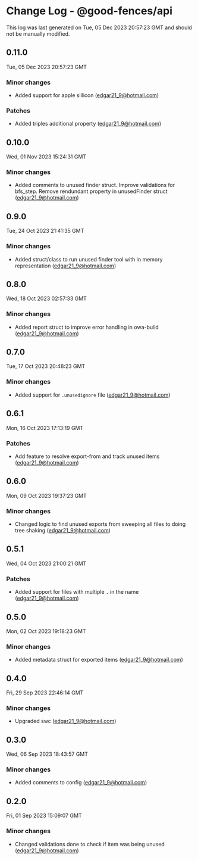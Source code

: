 # Change Log - @good-fences/api

This log was last generated on Tue, 05 Dec 2023 20:57:23 GMT and should not be manually modified.

<!-- Start content -->

## 0.11.0

Tue, 05 Dec 2023 20:57:23 GMT

### Minor changes

- Added support for apple sillicon (edgar21_9@hotmail.com)

### Patches

- Added triples additional property (edgar21_9@hotmail.com)

## 0.10.0

Wed, 01 Nov 2023 15:24:31 GMT

### Minor changes

- Added comments to unused finder struct. Improve validations for bfs_step. Remove rendundant property in unusedFinder struct (edgar21_9@hotmail.com)

## 0.9.0

Tue, 24 Oct 2023 21:41:35 GMT

### Minor changes

- Added struct/class to run unused finder tool with in memory representation (edgar21_9@hotmail.com)

## 0.8.0

Wed, 18 Oct 2023 02:57:33 GMT

### Minor changes

- Added report struct to improve error handling in owa-build (edgar21_9@hotmail.com)

## 0.7.0

Tue, 17 Oct 2023 20:48:23 GMT

### Minor changes

- Added support for `.unusedignore` file (edgar21_9@hotmail.com)

## 0.6.1

Mon, 16 Oct 2023 17:13:19 GMT

### Patches

- Add feature to resolve export-from and track unused items (edgar21_9@hotmail.com)

## 0.6.0

Mon, 09 Oct 2023 19:37:23 GMT

### Minor changes

- Changed logic to find unused exports from sweeping all files to doing tree shaking (edgar21_9@hotmail.com)

## 0.5.1

Wed, 04 Oct 2023 21:00:21 GMT

### Patches

- Added support for files with multiple `.` in the name (edgar21_9@hotmail.com)

## 0.5.0

Mon, 02 Oct 2023 19:18:23 GMT

### Minor changes

- Added metadata struct for exported items (edgar21_9@hotmail.com)

## 0.4.0

Fri, 29 Sep 2023 22:46:14 GMT

### Minor changes

- Upgraded swc (edgar21_9@hotmail.com)

## 0.3.0

Wed, 06 Sep 2023 18:43:57 GMT

### Minor changes

- Added comments to config (edgar21_9@hotmail.com)

## 0.2.0

Fri, 01 Sep 2023 15:09:07 GMT

### Minor changes

- Changed validations done to check if item was being unused (edgar21_9@hotmail.com)
